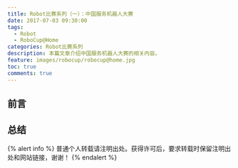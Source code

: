 ```yaml
---
title: Robot比赛系列（一）：中国服务机器人大赛
date: 2017-07-03 09:30:00
tags:
  - Robot
  - RoboCup@Home
categories: Robot比赛系列
description: 本篇文章介绍中国服务机器人大赛的相关内容。
feature: images/robocup/robocup@home.jpg
toc: true
comments: true
---
```


## 前言

<!--more-->

## 总结

{% alert info %}
普通个人转载请注明出处。获得许可后，要求转载时保留注明出处和网站链接，谢谢！
{% endalert %}
